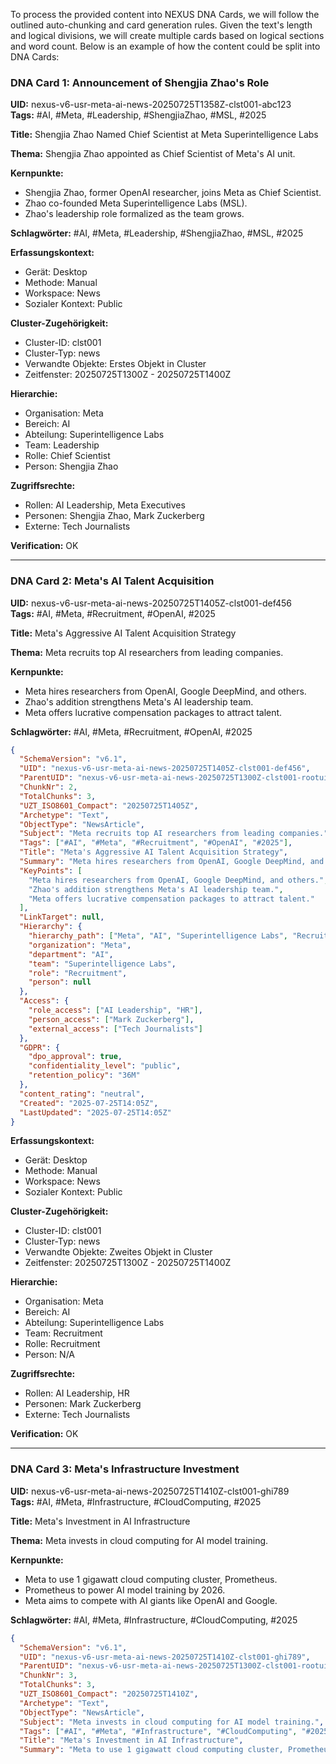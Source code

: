 To process the provided content into NEXUS DNA Cards, we will follow the outlined auto-chunking and card generation rules. Given the text's length and logical divisions, we will create multiple cards based on logical sections and word count. Below is an example of how the content could be split into DNA Cards:

### DNA Card 1: Announcement of Shengjia Zhao's Role

**UID:** nexus-v6-usr-meta-ai-news-20250725T1358Z-clst001-abc123  
**Tags:** #AI, #Meta, #Leadership, #ShengjiaZhao, #MSL, #2025

**Title:** Shengjia Zhao Named Chief Scientist at Meta Superintelligence Labs

**Thema:** Shengjia Zhao appointed as Chief Scientist of Meta's AI unit.

**Kernpunkte:**
- Shengjia Zhao, former OpenAI researcher, joins Meta as Chief Scientist.
- Zhao co-founded Meta Superintelligence Labs (MSL).
- Zhao's leadership role formalized as the team grows.

**Schlagwörter:** #AI, #Meta, #Leadership, #ShengjiaZhao, #MSL, #2025



**Erfassungskontext:**
- Gerät: Desktop
- Methode: Manual
- Workspace: News
- Sozialer Kontext: Public

**Cluster-Zugehörigkeit:**
- Cluster-ID: clst001
- Cluster-Typ: news
- Verwandte Objekte: Erstes Objekt in Cluster
- Zeitfenster: 20250725T1300Z - 20250725T1400Z

**Hierarchie:**
- Organisation: Meta
- Bereich: AI
- Abteilung: Superintelligence Labs
- Team: Leadership
- Rolle: Chief Scientist
- Person: Shengjia Zhao

**Zugriffsrechte:**
- Rollen: AI Leadership, Meta Executives
- Personen: Shengjia Zhao, Mark Zuckerberg
- Externe: Tech Journalists

**Verification:** OK

---

### DNA Card 2: Meta's AI Talent Acquisition

**UID:** nexus-v6-usr-meta-ai-news-20250725T1405Z-clst001-def456  
**Tags:** #AI, #Meta, #Recruitment, #OpenAI, #2025

**Title:** Meta's Aggressive AI Talent Acquisition Strategy

**Thema:** Meta recruits top AI researchers from leading companies.

**Kernpunkte:**
- Meta hires researchers from OpenAI, Google DeepMind, and others.
- Zhao's addition strengthens Meta's AI leadership team.
- Meta offers lucrative compensation packages to attract talent.

**Schlagwörter:** #AI, #Meta, #Recruitment, #OpenAI, #2025

```json
{
  "SchemaVersion": "v6.1",
  "UID": "nexus-v6-usr-meta-ai-news-20250725T1405Z-clst001-def456",
  "ParentUID": "nexus-v6-usr-meta-ai-news-20250725T1300Z-clst001-rootuid",
  "ChunkNr": 2,
  "TotalChunks": 3,
  "UZT_ISO8601_Compact": "20250725T1405Z",
  "Archetype": "Text",
  "ObjectType": "NewsArticle",
  "Subject": "Meta recruits top AI researchers from leading companies.",
  "Tags": ["#AI", "#Meta", "#Recruitment", "#OpenAI", "#2025"],
  "Title": "Meta's Aggressive AI Talent Acquisition Strategy",
  "Summary": "Meta hires researchers from OpenAI, Google DeepMind, and others.",
  "KeyPoints": [
    "Meta hires researchers from OpenAI, Google DeepMind, and others.",
    "Zhao's addition strengthens Meta's AI leadership team.",
    "Meta offers lucrative compensation packages to attract talent."
  ],
  "LinkTarget": null,
  "Hierarchy": {
    "hierarchy_path": ["Meta", "AI", "Superintelligence Labs", "Recruitment"],
    "organization": "Meta",
    "department": "AI",
    "team": "Superintelligence Labs",
    "role": "Recruitment",
    "person": null
  },
  "Access": {
    "role_access": ["AI Leadership", "HR"],
    "person_access": ["Mark Zuckerberg"],
    "external_access": ["Tech Journalists"]
  },
  "GDPR": {
    "dpo_approval": true,
    "confidentiality_level": "public",
    "retention_policy": "36M"
  },
  "content_rating": "neutral",
  "Created": "2025-07-25T14:05Z",
  "LastUpdated": "2025-07-25T14:05Z"
}
```

**Erfassungskontext:**
- Gerät: Desktop
- Methode: Manual
- Workspace: News
- Sozialer Kontext: Public

**Cluster-Zugehörigkeit:**
- Cluster-ID: clst001
- Cluster-Typ: news
- Verwandte Objekte: Zweites Objekt in Cluster
- Zeitfenster: 20250725T1300Z - 20250725T1400Z

**Hierarchie:**
- Organisation: Meta
- Bereich: AI
- Abteilung: Superintelligence Labs
- Team: Recruitment
- Rolle: Recruitment
- Person: N/A

**Zugriffsrechte:**
- Rollen: AI Leadership, HR
- Personen: Mark Zuckerberg
- Externe: Tech Journalists

**Verification:** OK

---

### DNA Card 3: Meta's Infrastructure Investment

**UID:** nexus-v6-usr-meta-ai-news-20250725T1410Z-clst001-ghi789  
**Tags:** #AI, #Meta, #Infrastructure, #CloudComputing, #2025

**Title:** Meta's Investment in AI Infrastructure

**Thema:** Meta invests in cloud computing for AI model training.

**Kernpunkte:**
- Meta to use 1 gigawatt cloud computing cluster, Prometheus.
- Prometheus to power AI model training by 2026.
- Meta aims to compete with AI giants like OpenAI and Google.

**Schlagwörter:** #AI, #Meta, #Infrastructure, #CloudComputing, #2025

```json
{
  "SchemaVersion": "v6.1",
  "UID": "nexus-v6-usr-meta-ai-news-20250725T1410Z-clst001-ghi789",
  "ParentUID": "nexus-v6-usr-meta-ai-news-20250725T1300Z-clst001-rootuid",
  "ChunkNr": 3,
  "TotalChunks": 3,
  "UZT_ISO8601_Compact": "20250725T1410Z",
  "Archetype": "Text",
  "ObjectType": "NewsArticle",
  "Subject": "Meta invests in cloud computing for AI model training.",
  "Tags": ["#AI", "#Meta", "#Infrastructure", "#CloudComputing", "#2025"],
  "Title": "Meta's Investment in AI Infrastructure",
  "Summary": "Meta to use 1 gigawatt cloud computing cluster, Prometheus